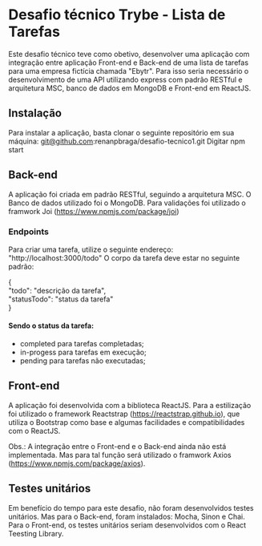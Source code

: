 # Desafio técnico Trybe - Lista de Tarefas

Este desafio técnico teve como obetivo, desenvolver uma aplicação com integração entre aplicação Front-end e Back-end de uma lista de tarefas para uma empresa fictícia chamada "Ebytr". Para isso seria necessário o desenvolvimento de uma API utilizando express com padrão RESTful e arquitetura MSC, banco de dados em MongoDB e Front-end em ReactJS.

## Instalação
Para instalar a aplicação, basta clonar o seguinte repositório em sua máquina: git@github.com:renanpbraga/desafio-tecnico1.git
Digitar npm start

## Back-end
A aplicação foi criada em padrão RESTful, seguindo a arquitetura MSC.
O Banco de dados utilizado foi o MongoDB.
Para validações foi utilizado o framwork Joi (https://www.npmjs.com/package/joi)

### Endpoints
Para criar uma tarefa, utilize o seguinte endereço: "http://localhost:3000/todo"
O corpo da tarefa deve estar no seguinte padrão:

{ <br/>
  "todo": "descrição da tarefa",<br/>
  "statusTodo": "status da tarefa"<br/>
}<br/>

#### Sendo o status da tarefa:
- completed para tarefas completadas;
- in-progess para tarefas em execução;
- pending para tarefas não executadas;


## Front-end
A aplicação foi desenvolvida com a biblioteca ReactJS. Para a estilização foi utilizado o framework Reactstrap (https://reactstrap.github.io), que utiliza o Bootstrap como base e algumas facilidades e compatibilidades com o ReactJS.

Obs.: A integração entre o Front-end e o Back-end ainda não está implementada. Mas para tal função será utilizado o framwork Axios (https://www.npmjs.com/package/axios).

## Testes unitários
Em benefício do tempo para este desafio, não foram desenvolvidos testes unitários. Mas para o Back-end, foram instalados: Mocha, Sinon e Chai.
Para o Front-end, os testes unitários seriam desenvolvidos com o React Teesting Library.
